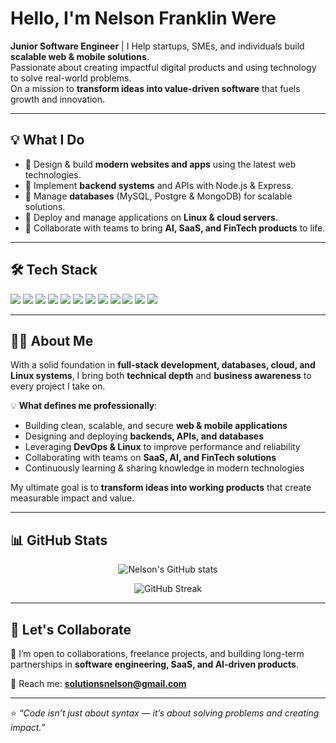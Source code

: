 # Hello, I'm Nelson Franklin Were

**Junior Software Engineer** | 
I Help startups, SMEs, and individuals build **scalable web & mobile solutions**.  
Passionate about creating impactful digital products and using technology to solve real-world problems.  
On a mission to **transform ideas into value-driven software** that fuels growth and innovation.  

---

## 💡 What I Do
- 🔹 Design & build **modern websites and apps** using the latest web technologies.  
- 🔹 Implement **backend systems** and APIs with Node.js & Express.  
- 🔹 Manage **databases** (MySQL, Postgre & MongoDB) for scalable solutions.  
- 🔹 Deploy and manage applications on **Linux & cloud servers**.  
- 🔹 Collaborate with teams to bring **AI, SaaS, and FinTech products** to life.  

---

## 🛠️ Tech Stack

<p align="left">
  <img src="https://img.shields.io/badge/JavaScript-323330?style=for-the-badge&logo=javascript&logoColor=F7DF1E" />
  <img src="https://img.shields.io/badge/Node.js-43853D?style=for-the-badge&logo=node.js&logoColor=white" />
  <img src="https://img.shields.io/badge/Express.js-404D59?style=for-the-badge" />
  <img src="https://img.shields.io/badge/React-20232A?style=for-the-badge&logo=react&logoColor=61DAFB" />
  <img src="https://img.shields.io/badge/Bootstrap-563D7C?style=for-the-badge&logo=bootstrap&logoColor=white" />
  <img src="https://img.shields.io/badge/Linux-FCC624?style=for-the-badge&logo=linux&logoColor=black" />
  <img src="https://img.shields.io/badge/MySQL-4479A1?style=for-the-badge&logo=mysql&logoColor=white" />
  <img src="https://img.shields.io/badge/MongoDB-4EA94B?style=for-the-badge&logo=mongodb&logoColor=white" />
  <img src="https://img.shields.io/badge/Java-ED8B00?style=for-the-badge&logo=openjdk&logoColor=white" />
  <img src="https://img.shields.io/badge/Kotlin-0095D5?style=for-the-badge&logo=kotlin&logoColor=white" />
  <img src="https://img.shields.io/badge/Git-F05032?style=for-the-badge&logo=git&logoColor=white" />
  <img src="https://img.shields.io/badge/DevOps-0A0A0A?style=for-the-badge&logo=githubactions&logoColor=white" />
</p>

---

## 👨‍💻 About Me  

With a solid foundation in **full-stack development, databases, cloud, and Linux systems**, I bring both **technical depth** and **business awareness** to every project I take on.  

💡 **What defines me professionally**:  
- Building clean, scalable, and secure **web & mobile applications**  
- Designing and deploying **backends, APIs, and databases**  
- Leveraging **DevOps & Linux** to improve performance and reliability  
- Collaborating with teams on **SaaS, AI, and FinTech solutions**  
- Continuously learning & sharing knowledge in modern technologies  

My ultimate goal is to **transform ideas into working products** that create measurable impact and value. 


---

## 📊 GitHub Stats
<p align="center">
  <img src="https://github-readme-stats.vercel.app/api?username=Nelsonfrank516&show_icons=true&count_private=true&include_all_commits=true&theme=radical" alt="Nelson's GitHub stats" />
</p>

<p align="center">
  <img src="https://github-readme-streak-stats.herokuapp.com/?user=nelsonfrank516&theme=tokyonight" alt="GitHub Streak" />
</p>

---

## 🤝 Let's Collaborate
💼 I’m open to collaborations, freelance projects, and building long-term partnerships in **software engineering, SaaS, and AI-driven products**.  

📩 Reach me: **solutionsnelson@gmail.com**  

---

⭐️ *“Code isn’t just about syntax — it’s about solving problems and creating impact.”*  
